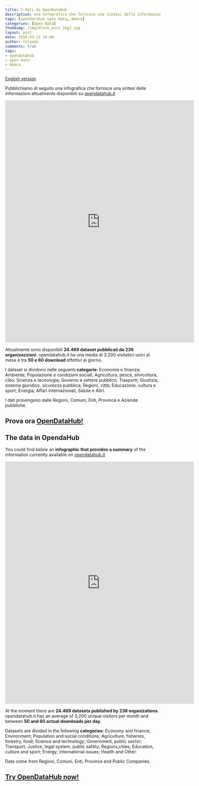 ```yaml
---
title: I dati di OpenDataHub
description: una infografica che fornisce una sintesi delle informazioni attualmente disponibili su opendatahub.it
tags: [opendatahub open data, Amaca]
categories: [Open Data]
thumbimg: /img/block_post_img1.jpg
layout: post
date: 2016-03-12 19:40
author: Yolanda
comments: true
tags:
- opendatahub
- open data
- Amaca
---
```

[English version](#en)

Pubblichiamo di seguito una infografica che fornisce una sintesi delle informazioni attualmente disponibili su [opendatahub.it](http://www.sciamlab.com/opendatahub/it)

<iframe width="613" height="786" frameborder="0" scrolling="no" style="overflow-y:hidden;" src="https://www.easel.ly/index/embedFrame/easel/3352837"></iframe>


Attualmente sono disponibili **24.469 dataset pubblicati da 236 organizazzioni**. opendatahub.it ha una media di 3.200 visitatori unici al mese e tra **50 e 60 download** effettivi al giorno.

I dataset si dividono nelle seguenti **categorie**: Economia e finanza; Ambiente; Popolazione e condizioni sociali; Agricoltura, pesca, silvicoltura, cibo; Scienza e tecnologia; Governo e settore pubblico; Trasporti; Giustizia, sistema giuridico, sicurezza pubblica; Regioni, città; Educazione, cultura e sport; Energia; Affari internazionali; Salute e Altri.

I dati provengono dalle Regioni, Comuni, Enti, Province e Aziende pubbliche.


Prova ora [OpenDataHub!](http://www.sciamlab.com/opendatahub/it) 
--




<a name="en"></a>


The data in OpendaHub
--

You could find below an **infographic that provides a summary** of the information currently available on [opendatahub.it](http://www.sciamlab.com/opendatahub/en/)

<iframe width="613" height="786" frameborder="0" scrolling="no" style="overflow-y:hidden;" src="https://www.easel.ly/index/embedFrame/easel/3327700"></iframe>

At the moment there are **24.469 datasets published by 236 organizations**. opendatahub.it has an average of 3,200 unique visitors per month and between **50 and 60 actual downloads per day**.

Datasets are divided in the following **categories**: Economy and finance; Environment; Population and social conditions; Agriculture, fisheries, forestry, food; Science and technology; Government, public sector; Transport; Justice, legal system, public safety; Regions,cities; Education, culture and sport; Energy; International issues; Health and Other. 	

Data come from Regioni, Comuni, Enti, Province and Public Companies. 

[Try OpenDataHub now!](http://www.sciamlab.com/opendatahub/en/)
--









